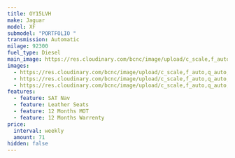 ```yaml
---
title: OY15LVH
make: Jaguar
model: XF
submodel: "PORTFOLIO "
transmission: Automatic
milage: 92300
fuel_type: Diesel
main_image: https://res.cloudinary.com/bcnc/image/upload/c_scale,f_auto,q_auto,w_960/v1648558001/DSC01941_ulxyuf.jpg
images:
  - https://res.cloudinary.com/bcnc/image/upload/c_scale,f_auto,q_auto,w_960/v1648558003/DSC01942_jvomrp.jpg
  - https://res.cloudinary.com/bcnc/image/upload/c_scale,f_auto,q_auto,w_960/v1648558004/DSC01943_vlcqqm.jpg
  - https://res.cloudinary.com/bcnc/image/upload/c_scale,f_auto,q_auto,w_960/v1648558004/DSC01944_bp9vq8.jpg
features:
  - feature: SAT Nav
  - feature: Leather Seats
  - feature: 12 Months MOT
  - feature: 12 Months Warrenty
price:
  interval: weekly
  amount: 71
hidden: false
---
```


